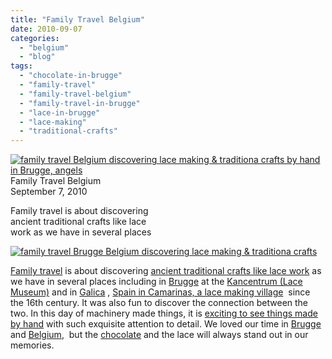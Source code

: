 ```yaml
---
title: "Family Travel Belgium"
date: 2010-09-07
categories: 
  - "belgium"
  - "blog"
tags: 
  - "chocolate-in-brugge"
  - "family-travel"
  - "family-travel-belgium"
  - "family-travel-in-brugge"
  - "lace-in-brugge"
  - "lace-making"
  - "traditional-crafts"
---
```


[![family travel Belgium discovering lace making & traditiona crafts by hand in Brugge, angels](https://pub-ac94b3f306b24c0dba4238943c97f2e1.r2.dev/6a00e5502a95078833013485567c03970c.jpg "family travel Belgium discovering lace making & traditiona crafts by hand in Brugge, angels")](https://pub-ac94b3f306b24c0dba4238943c97f2e1.r2.dev/6a00e5502a95078833013485567c03970c.jpg)Family Travel Belgium  
September 7, 2010

Family travel is about discovering  
ancient traditional crafts like lace  
work as we have in several places

<!--more-->

[![family travel Brugge Belgium discovering lace making & traditiona crafts](https://pub-ac94b3f306b24c0dba4238943c97f2e1.r2.dev/6a00e5502a950788330133f230b766970b.jpg "family travel Brugge Belgium discovering lace making & traditiona crafts")](https://pub-ac94b3f306b24c0dba4238943c97f2e1.r2.dev/6a00e5502a950788330133f230b766970b.jpg)

[Family travel](http://soultravelers3new.local/2009/04/how-to-travel-the-world-as-a-digital-nomad-family.html) is about discovering [ancient traditional crafts like lace work](http://en.wikipedia.org/wiki/Lace) as we have in several places including in [Brugge](http://soultravelers3new.local/2006/09/brugge-a-living.html) at the [Kancentrum (Lace Museum)](http://soultravelers3new.local/2006/09/folk-lace-museu.html) and in [Galica](http://soultravelers3new.local/2008/09/gorgeous-galici.html) , [](http://soultravelers3new.local/2008/10/lace-pottery-in.html)[Spain in Camarinas, a lace making village](http://soultravelers3new.local/2008/10/lace-pottery-in.html)  since the 16th century. It was also fun to discover the connection between the two. In this day of machinery made things, it is [exciting to see things made by hand](http://soultravelers3new.local/2007/04/made-by-hand.html#more) with such exquisite attention to detail. We loved our time in [Brugge](http://soultravelers3new.local/2006/09/heavenly-day-in.html) and [Belgium](http://soultravelers3new.local/2006/09/brussels-mini-e.html#more),  but the [chocolate](http://soultravelers3new.local/2006/09/chocolate-choco.html) and the lace will always stand out in our memories.
